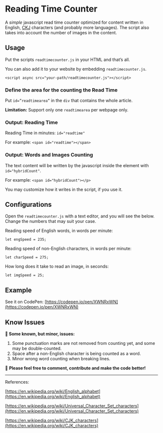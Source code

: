 # Reading Time Counter

A *simple* javascript read time counter optimized for content written in English, [CKJ](https://en.wikipedia.org/wiki/CJK_characters) characters (and probably more languages). The script also takes into account the number of images in the content.

## Usage

Put the scripts `readtimecounter.js` in your HTML and that’s all.

You can also add it to your website by embedding `readtimecounter.js`.

`<script async src="your-path/readtimecounter.js"></script>`

### Define the area for the counting the Read Time

Put `id=”readtimearea”` in the `div` that contains the whole article.

**Limitation:** Support only one `readtimearea` per webpage only.

### Output: Reading Time

Reading Time in minutes: `id="readtime"` 

For example: `<span id="readtime"></span>`

### Output: Words and Images Counting

The text content will be written by the javascript inside the element with `id="hybridCount"`.

For example: `<span id="hybridCount"></p>`

You may customize how it writes in the script, if you use it.

## Configurations

Open the `readtimecounter.js` with a text editor, and you will see the below. Change the numbers that may suit your case.

Reading speed of English words, in words per minute:

`let engSpeed = 235;`

Reading speed of non-English characters, in words per minute:

`let charSpeed = 275;`

How long does it take to read an image, in seconds:

`let imgSpeed = 25;`

## Example

See it on CodePen: [https://codepen.io/pen/XWNRxWN](https://codepen.io/pen/XWNRxWN)

## Know Issues

**👾 Some known, but minor, issues:**

1. Some punctuation marks are not removed from counting yet, and some may be double-counted.
2. Space after a non-English character is being counted as a word.
3. Minor wrong word counting when breaking lines.

📣 **Please feel free to comment, contribute and make the code better!**

---

References:

[https://en.wikipedia.org/wiki/English_alphabet](https://en.wikipedia.org/wiki/English_alphabet)

[https://en.wikipedia.org/wiki/Universal_Character_Set_characters](https://en.wikipedia.org/wiki/Universal_Character_Set_characters)

[https://en.wikipedia.org/wiki/CJK_characters](https://en.wikipedia.org/wiki/CJK_characters)